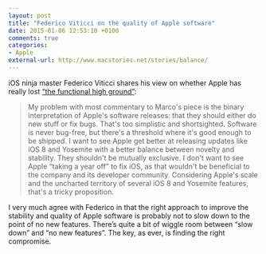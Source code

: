 ```yaml
---
layout: post
title: "Federico Viticci on the quality of Apple software"
date: 2015-01-06 12:53:10 +0100
comments: true
categories: 
- Apple
external-url: http://www.macstories.net/stories/balance/
---
```


iOS ninja master Federico Viticci shares his view on whether Apple has really lost [“the functional high ground”](http://www.marco.org/2015/01/04/apple-lost-functional-high-ground):

> My problem with most commentary to Marco's piece is the binary interpretation of Apple's software releases: that they should either do new stuff or fix bugs. That's too simplistic and shortsighted. Software is never bug-free, but there's a threshold where it's good enough to be shipped. I want to see Apple get better at releasing updates like iOS 8 and Yosemite with a better balance between novelty and stability. They shouldn't be mutually exclusive. I don't want to see Apple “taking a year off” to fix iOS, as that wouldn't be beneficial to the company and its developer community. Considering Apple's scale and the uncharted territory of several iOS 8 and Yosemite features, that's a tricky proposition.

I very much agree with Federico in that the right approach to improve the stability and quality of Apple software is probably not to slow down to the point of no new features. There’s quite a bit of wiggle room between “slow down” and “no new features”. The key, as ever, is finding the right compromise.